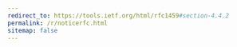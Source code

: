 ```yaml
---
redirect_to: https://tools.ietf.org/html/rfc1459#section-4.4.2
permalink: /r/noticerfc.html
sitemap: false
---
```

